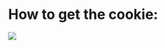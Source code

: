 # How to get the cookie:
<img src="https://raw.githubusercontent.com/xNaCly/netflix-rpc/master/doc/cookie.png">
